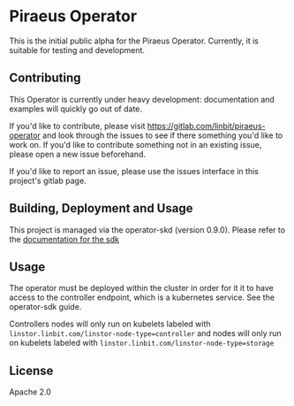 # Piraeus Operator

This is the initial public alpha for the Piraeus Operator. Currently, it is
suitable for testing and development.

## Contributing

This Operator is currently under heavy development: documentation and examples will quickly
go out of date.

If you'd like to contribute, please visit https://gitlab.com/linbit/piraeus-operator
and look through the issues to see if there something you'd like to work on. If
you'd like to contribute something not in an existing issue, please open a new
issue beforehand.

If you'd like to report an issue, please use the issues interface in this
project's gitlab page.

## Building, Deployment and Usage

This project is managed via the operator-skd (version 0.9.0). Please refer to
the [documentation for the sdk](https://github.com/operator-framework/operator-sdk/tree/v0.9.x)

## Usage

The operator must be deployed within the cluster in order for it it to have access
to the controller endpoint, which is a kubernetes service. See the operator-sdk
guide.

Controllers nodes will only run on kubelets labeled with `linstor.linbit.com/linstor-node-type=controller`
and nodes will only run on kubelets labeled with `linstor.linbit.com/linstor-node-type=storage`

## License

Apache 2.0
